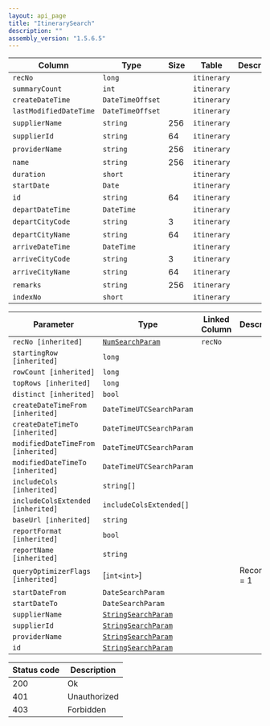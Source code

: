 ```yaml
---
layout: api_page
title: "ItinerarySearch"
description: ""
assembly_version: "1.5.6.5"
---
```




| Column | Type | Size | Table | Description |
| ------ | ---- | ---- | ----- | ----------- |
| `recNo` | `long` |  | `itinerary` | 
| `summaryCount` | `int` |  | `itinerary` | 
| `createDateTime` | `DateTimeOffset` |  | `itinerary` | 
| `lastModifiedDateTime` | `DateTimeOffset` |  | `itinerary` | 
| `supplierName` | `string` | 256 | `itinerary` | 
| `supplierId` | `string` | 64 | `itinerary` | 
| `providerName` | `string` | 256 | `itinerary` | 
| `name` | `string` | 256 | `itinerary` | 
| `duration` | `short` |  | `itinerary` | 
| `startDate` | `Date` |  | `itinerary` | 
| `id` | `string` | 64 | `itinerary` | 
| `departDateTime` | `DateTime` |  | `itinerary` | 
| `departCityCode` | `string` | 3 | `itinerary` | 
| `departCityName` | `string` | 64 | `itinerary` | 
| `arriveDateTime` | `DateTime` |  | `itinerary` | 
| `arriveCityCode` | `string` | 3 | `itinerary` | 
| `arriveCityName` | `string` | 64 | `itinerary` | 
| `remarks` | `string` | 256 | `itinerary` | 
| `indexNo` | `short` |  | `itinerary` | 

| Parameter | Type | Linked Column | Description |
| --------- | ---- | ------------- | ----------- |
| `recNo [inherited]` | [`NumSearchParam`](NumSearchParam) | `recNo` | 
| `startingRow [inherited]` | `long` |  | 
| `rowCount [inherited]` | `long` |  | 
| `topRows [inherited]` | `long` |  | 
| `distinct [inherited]` | `bool` |  | 
| `createDateTimeFrom [inherited]` | `DateTimeUTCSearchParam` |  | 
| `createDateTimeTo [inherited]` | `DateTimeUTCSearchParam` |  | 
| `modifiedDateTimeFrom [inherited]` | `DateTimeUTCSearchParam` |  | 
| `modifiedDateTimeTo [inherited]` | `DateTimeUTCSearchParam` |  | 
| `includeCols [inherited]` | `string[]` |  | 
| `includeColsExtended [inherited]` | `includeColsExtended[]` |  | 
| `baseUrl [inherited]` | `string` |  | 
| `reportFormat [inherited]` | `bool` |  | 
| `reportName [inherited]` | `string` |  | 
| `queryOptimizerFlags [inherited]` | [`int<int>`] |  | Recompile = 1
| `startDateFrom` | `DateSearchParam` |  | 
| `startDateTo` | `DateSearchParam` |  | 
| `supplierName` | [`StringSearchParam`](StringSearchParam) |  | 
| `supplierId` | [`StringSearchParam`](StringSearchParam) |  | 
| `providerName` | [`StringSearchParam`](StringSearchParam) |  | 
| `id` | [`StringSearchParam`](StringSearchParam) |  | 

| Status code | Description |
| ----------- | ----------- |
| 200 | Ok |
| 401 | Unauthorized |
| 403 | Forbidden |


